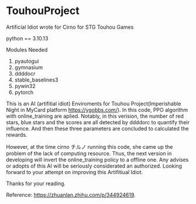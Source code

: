 # TouhouProject
Artificial Idiot wrote for Cirno for STG Touhou Games

python == 3.10.13

Modules Needed
1. pyautogui
2. gymnasium
3. ddddocr
4. stable_baselines3
5. pywin32
6. pytorch

This is an AI (artifitial idiot) Enviroments for Touhou Project(Imperishable Night in MyCard platform https://ygobbs.com/).
In this code, PPO algorithm with online_training are aplied.
Notably, in this verision, the number of red stars, blue stars and the scores are all detected by ddddorc to quantify their influence.
And then these three parameters are concluded to calculated the rewards.

However, at the time cirno チルノ running this code, she came up the problem of the lack of computing resource.
Thus, the next version in developing will invert the online_training policy to a offline one.
Any advises or adopts of this AI will be seriously considerated an authorized.
Looking forward to your attempt on improving this Artifitiual Idiot.


Thanks for your reading.

Reference: https://zhuanlan.zhihu.com/p/344924619.
